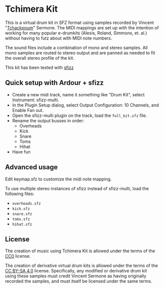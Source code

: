 # Tchimera Kit

This is a virtual drum kit in SFZ format using samples recorded by Vincent
"[Tchackpoum](http://tchackpoum.fr/)" Sermone. The MIDI mappings are set up
with the intention of working for many popular e-drumkits (Alesis, Roland,
Simmons, et. al.) without having to futz about with MIDI note numbers.

The sound files include a combination of mono and stereo samples. All mono
samples are routed to stereo output and are panned as needed to fit the
overall stereo profile of the kit.

This kit has been tested with [sfizz](https://sfz.tools/sfizz/)

## Quick setup with Ardour + sfizz

* Create a new midi track, name it something like "Drum Kit", select
  Instrument: sfizz-multi.
* In the Plugin Setup dialog, select Output Configuration: 10 Channels, and
  Enable Fan out.
* Open the sfizz-multi plugin on the track, load the `full_kit.sfz` file.
* Rename the output busses in order:
    * Overheads
    * Kick
    * Snare
    * Toms
    * Hihat
* Have fun

## Advanced usage

Edit keymap.sfz to customize the midi note mapping.

To use multiple stereo instances of sfizz instead of sfizz-multi, load the
following files:
* `overheads.sfz`
* `kick.sfz`
* `snare.sfz`
* `toms.sfz`
* `hihat.sfz`

## License

The creation of music using Tchimera Kit is allowed under the terms of the
[CC0](https://creativecommons.org/publicdomain/zero/1.0/) license.

The creation of derivative virtual drum kits is allowed under the terms of the
[CC BY-SA 4.0](https://creativecommons.org/licenses/by-sa/4.0/) license.
Specifically, any modified or derivative drum kit using these samples must
credit Vincent Sermone as having originally recorded the samples, and must
itself be licensed under the same terms.
